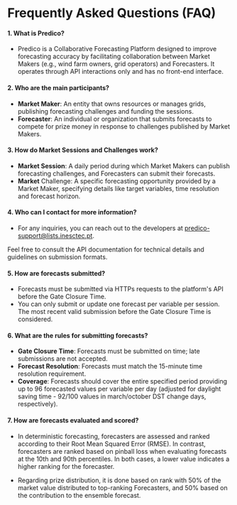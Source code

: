 # Frequently Asked Questions (FAQ)

#### 1. What is Predico?

   - Predico is a Collaborative Forecasting Platform designed to improve forecasting accuracy by facilitating collaboration between Market Makers (e.g., wind farm owners, grid operators) and Forecasters. It operates through API interactions only and has no front-end interface.


#### 2. Who are the main participants?

   - **Market Maker**: An entity that owns resources or manages grids, publishing forecasting challenges and funding the sessions. 
   - **Forecaster**: An individual or organization that submits forecasts to compete for prize money in response to challenges published by Market Makers.


#### 3. How do Market Sessions and Challenges work?

   - **Market Session**: A daily period during which Market Makers can publish forecasting challenges, and Forecasters can submit their forecasts.
   - **Market** Challenge: A specific forecasting opportunity provided by a Market Maker, specifying details like target variables, time resolution and forecast horizon.


#### 4. Who can I contact for more information?

   - For any inquiries, you can reach out to the developers at [predico-support@lists.inesctec.pt](mailto:predico-support@lists.inesctec.pt).

Feel free to consult the API documentation for technical details and guidelines on submission formats.


#### 5. How are forecasts submitted?

   - Forecasts must be submitted via HTTPs requests to the platform's API before the Gate Closure Time.
   - You can only submit or update one forecast per variable per session. The most recent valid submission before the Gate Closure Time is considered.


#### 6. What are the rules for submitting forecasts?

   - **Gate Closure Time**: Forecasts must be submitted on time; late submissions are not accepted.
   - **Forecast Resolution**: Forecasts must match the 15-minute time resolution requirement.
   - **Coverage**: Forecasts should cover the entire specified period providing up to 96 forecasted values per variable per day (adjusted for daylight saving time - 92/100 values in march/october DST change days, respectively).


#### 7. How are forecasts evaluated and scored?

   - In deterministic forecasting, forecasters are assessed and ranked according to their Root Mean Squared Error (RMSE). 
In contrast, forecasters are ranked based on pinball loss when evaluating forecasts at the 10th and 90th percentiles. In both cases, a lower value indicates a higher ranking for the forecaster.

   - Regarding prize distribution, it is done based on rank with 50% of the market value distributed to top-ranking Forecasters, and 50% based on the contribution to the ensemble forecast.
